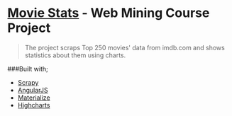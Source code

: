 [Movie Stats](http://mertkahyaoglu.github.io/web-mining) - Web Mining Course Project
=======================

> The project scraps Top 250 movies' data from imdb.com and shows statistics about them using charts.

###Built with;
* [Scrapy](http://scrapy.org/)
* [AngularJS](https://angularjs.org/)
* [Materialize](http://materializecss.com/)
* [Highcharts](http://www.highcharts.com/)
